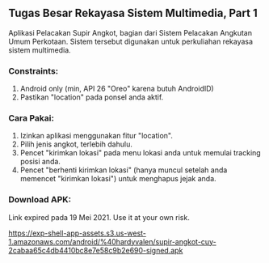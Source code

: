 ## Tugas Besar Rekayasa Sistem Multimedia, Part 1
Aplikasi Pelacakan Supir Angkot, bagian dari Sistem Pelacakan Angkutan Umum Perkotaan. Sistem tersebut digunakan untuk perkuliahan rekayasa sistem multimedia.

### Constraints:
1. Android only (min, API 26 "Oreo" karena butuh AndroidID)
2. Pastikan "location" pada ponsel anda aktif.

### Cara Pakai:
1. Izinkan aplikasi menggunakan fitur "location".
2. Pilih jenis angkot, terlebih dahulu.
3. Pencet "kirimkan lokasi" pada menu lokasi anda untuk memulai tracking posisi anda.
4. Pencet "berhenti kirimkan lokasi" (hanya muncul setelah anda memencet "kirimkan lokasi") untuk menghapus jejak anda.

### Download APK:
Link expired pada 19 Mei 2021. Use it at your own risk.

https://exp-shell-app-assets.s3.us-west-1.amazonaws.com/android/%40hardyvalen/supir-angkot-cuy-2cabaa65c4db4410bc8e7e58c9b2e690-signed.apk